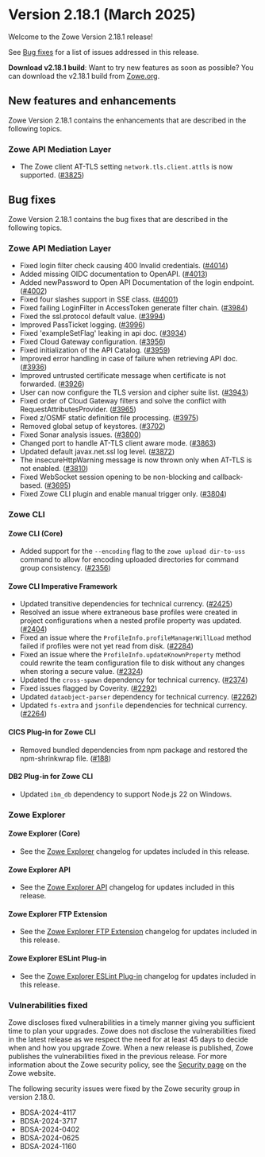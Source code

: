 # Version 2.18.1 (March 2025)

Welcome to the Zowe Version 2.18.1 release!

See [Bug fixes](#bug-fixes) for a list of issues addressed in this release.

**Download v2.18.1 build**: Want to try new features as soon as possible? You can download the v2.18.1 build from [Zowe.org](https://www.zowe.org/download.html).


## New features and enhancements

Zowe Version 2.18.1 contains the enhancements that are described in the following topics.

### Zowe API Mediation Layer

- The Zowe client AT-TLS setting `network.tls.client.attls` is now supported. ([#3825](https://github.com/zowe/api-layer/pull/3825)) 


## Bug fixes

Zowe Version 2.18.1 contains the bug fixes that are described in the following topics.

### Zowe API Mediation Layer

- Fixed login filter check causing 400 Invalid credentials. ([#4014](https://github.com/zowe/api-layer/pull/4014))
- Added missing OIDC documentation to OpenAPI. ([#4013](https://github.com/zowe/api-layer/pull/4013))
- Added newPassword to Open API Documentation of the login endpoint. ([#4002](https://github.com/zowe/api-layer/pull/4002))
- Fixed four slashes support in SSE class. ([#4001](https://github.com/zowe/api-layer/pull/4001))
- Fixed failing LoginFilter in AccessToken generate filter chain. ([#3984](https://github.com/zowe/api-layer/pull/3984))
- Fixed the ssl.protocol default value. ([#3994](https://github.com/zowe/api-layer/pull/3994))
- Improved PassTicket logging. ([#3996](https://github.com/zowe/api-layer/pull/3996))
- Fixed 'exampleSetFlag' leaking in api doc. ([#3934](https://github.com/zowe/api-layer/pull/3934))
- Fixed Cloud Gateway configuration. ([#3956](https://github.com/zowe/api-layer/pull/3956))
- Fixed initialization of the API Catalog. ([#3959](https://github.com/zowe/api-layer/pull/3959))
- Improved error handling in case of failure when retrieving API doc. ([#3936](https://github.com/zowe/api-layer/pull/3936))
- Improved untrusted certificate message when certificate is not forwarded. ([#3926](https://github.com/zowe/api-layer/pull/3926))
- User can now configure the TLS version and cipher suite list. ([#3943](https://github.com/zowe/api-layer/pull/3943))
- Fixed order of Cloud Gateway filters and solve the conflict with RequestAttributesProvider. ([#3965](https://github.com/zowe/api-layer/pull/3965))
- Fixed z/OSMF static definition file processing. ([#3975](https://github.com/zowe/api-layer/pull/3975))
- Removed global setup of keystores. ([#3702](https://github.com/zowe/api-layer/pull/3702))
- Fixed Sonar analysis issues. ([#3800](https://github.com/zowe/api-layer/pull/3800))
- Changed port to handle AT-TLS client aware mode. ([#3863](https://github.com/zowe/api-layer/pull/3863))
- Updated default javax.net.ssl log level. ([#3872](https://github.com/zowe/api-layer/pull/3872))
- The insecureHttpWarning message is now thrown only when AT-TLS is not enabled. ([#3810](https://github.com/zowe/api-layer/pull/3810))
- Fixed WebSocket session opening to be non-blocking and callback-based. ([#3695](https://github.com/zowe/api-layer/pull/3695))
- Fixed Zowe CLI plugin and enable manual trigger only. ([#3804](https://github.com/zowe/api-layer/pull/3804))

### Zowe CLI

#### Zowe CLI (Core)

- Added support for the `--encoding` flag to the `zowe upload dir-to-uss` command to allow for encoding uploaded directories for command group consistency. ([#2356](https://github.com/zowe/zowe-cli/pull/2356))

#### Zowe CLI Imperative Framework

- Updated transitive dependencies for technical currency. ([#2425](https://github.com/zowe/zowe-cli/pull/2425))
- Resolved an issue where extraneous base profiles were created in project configurations when a nested profile property was updated. ([#2404](https://github.com/zowe/zowe-cli/pull/2404))
- Fixed an issue where the `ProfileInfo.profileManagerWillLoad` method failed if profiles were not yet read from disk. ([#2284](https://github.com/zowe/zowe-cli/issues/2284))
- Fixed an issue where the `ProfileInfo.updateKnownProperty` method could rewrite the team configuration file to disk without any changes when storing a secure value. ([#2324](https://github.com/zowe/zowe-cli/issues/2324))
- Updated the `cross-spawn` dependency for technical currency. ([#2374](https://github.com/zowe/zowe-cli/pull/2374))
- Fixed issues flagged by Coverity. ([#2292](https://github.com/zowe/zowe-cli/pull/2292))
- Updated `dataobject-parser` dependency for technical currency. ([#2262](https://github.com/zowe/zowe-cli/pull/2262))
- Updated `fs-extra` and `jsonfile` dependencies for technical currency. ([#2264](https://github.com/zowe/zowe-cli/pull/2264))

#### CICS Plug-in for Zowe CLI

- Removed bundled dependencies from npm package and restored the npm-shrinkwrap file. ([#188](https://github.com/zowe/cics-for-zowe-client/pull/188))

#### DB2 Plug-in for Zowe CLI

- Updated `ibm_db` dependency to support Node.js 22 on Windows.

### Zowe Explorer

#### Zowe Explorer (Core)

- See the [Zowe Explorer](https://github.com/zowe/zowe-explorer-vscode/blob/main/packages/zowe-explorer/CHANGELOG.md) changelog for updates included in this release.

#### Zowe Explorer API

- See the [Zowe Explorer API](https://github.com/zowe/zowe-explorer-vscode/blob/main/packages/zowe-explorer-api/CHANGELOG.md) changelog for updates included in this release.

####  Zowe Explorer FTP Extension

- See the [Zowe Explorer FTP Extension](https://github.com/zowe/zowe-explorer-vscode/blob/main/packages/zowe-explorer-ftp-extension/CHANGELOG.md) changelog for updates included in this release.

#### Zowe Explorer ESLint Plug-in

- See the [Zowe Explorer ESLint Plug-in](https://github.com/zowe/zowe-explorer-vscode/blob/main/packages/eslint-plugin-zowe-explorer/CHANGELOG.md) changelog for updates included in this release.

### Vulnerabilities fixed

Zowe discloses fixed vulnerabilities in a timely manner giving you sufficient time to plan your upgrades. Zowe does not disclose the vulnerabilities fixed in the latest release as we respect the need for at least 45 days to decide when and how you upgrade Zowe. When a new release is published, Zowe publishes the vulnerabilities fixed in the previous release. For more information about the Zowe security policy, see the [Security page](https://www.zowe.org/security.html) on the Zowe website.

The following security issues were fixed by the Zowe security group in version 2.18.0.

- BDSA-2024-4117
- BDSA-2024-3717
- BDSA-2024-0402
- BDSA-2024-0625
- BDSA-2024-1160